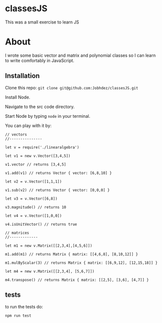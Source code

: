 # classesJS
This was a small exercise to learn JS

# About
I wrote some basic vector and matrix and polynomial classes so I can learn to write comfortably in JavaScript.

## Installation
Clone this repo: `git clone git@github.com:Jobhdez/classesJS.git`

Install Node.

Navigate to the src code directory.

Start Node by typing `node` in your terminal.

You can play with it by:

```
// vectors
//--------------- 

let v = require('./linearalgebra')

let v1 = new v.Vector([3,4,5])

v1.vector // returns [3,4,5]

v1.add(v1) // returns Vector { vector: [6,8,10] }

let v2 = v.Vector([1,1,1])

v1.sub(v2) // returns Vector { vector: [0,0,0] }

let v3 = v.Vector([6,8])

v3.magnitude() // returns 10

let v4 = v.Vector([1,0,0]) 

v4.isUnitVector() // returns true

// matrices
//-------------

let m1 = new v.Matrix([[2,3,4],[4,5,6]])

m1.add(m1) // returns Matrix { matrix: [[4,6,8], [8,10,12]] }

m1.mulByScalar(3) // returns Matrix { matrix: [[6,9,12], [12,15,18]] }

let m4 = new v.Matrix([[2,3,4], [5,6,7]])

m4.transpose() // returns Matrix { matrix: [[2,5], [3,6], [4,7]] }
```

## tests
to run the tests do:
```
npm run test
```
